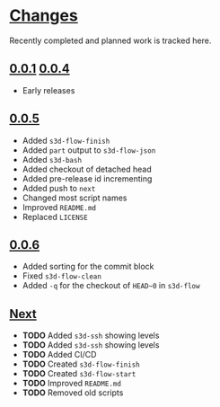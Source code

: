 # [Changes](https://www.s3d.club/changes/)
Recently completed and planned work is tracked here.

## [0.0.1](.) [0.0.4](.)
- Early releases

## [0.0.5](.)
- Added `s3d-flow-finish`
- Added `part` output to `s3d-flow-json`
- Added `s3d-bash`
- Added checkout of detached head
- Added pre-release id incrementing
- Added push to `next`
- Changed most script names
- Improved `README.md`
- Replaced `LICENSE`

## [0.0.6](.)
- Added sorting for the commit block
- Fixed `s3d-flow-clean`
- Added `-q` for the checkout of `HEAD~0` in `s3d-flow`

## [Next](.)
- **TODO** Added `s3d-ssh` showing levels
- **TODO** Added `s3d-ssh` showing levels
- **TODO** Added CI/CD
- **TODO** Created `s3d-flow-finish`
- **TODO** Created `s3d-flow-start`
- **TODO** Improved `README.md`
- **TODO** Removed old scripts
